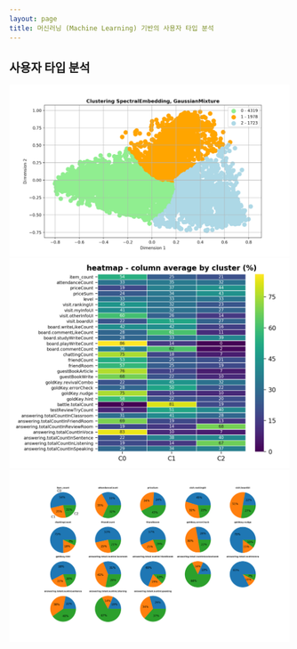 ```yaml
---
layout: page
title: 머신러닝 (Machine Learning) 기반의 사용자 타입 분석
---
```


## 사용자 타입 분석
![image](/assets/images/games/ml/1.png)
![image](/assets/images/games/ml/2.png)
![image](/assets/images/games/ml/3.png)